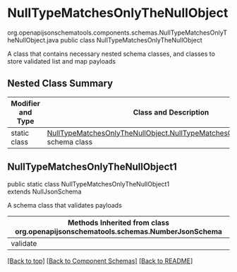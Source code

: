 # NullTypeMatchesOnlyTheNullObject
org.openapijsonschematools.components.schemas.NullTypeMatchesOnlyTheNullObject.java
public class NullTypeMatchesOnlyTheNullObject

A class that contains necessary nested schema classes, and classes to store validated list and map payloads

## Nested Class Summary
| Modifier and Type | Class and Description |
| ----------------- | ---------------------- |
| static class | [NullTypeMatchesOnlyTheNullObject.NullTypeMatchesOnlyTheNullObject1](#nulltypematchesonlythenullobject1)<br> schema class |

## NullTypeMatchesOnlyTheNullObject1
public static class NullTypeMatchesOnlyTheNullObject1<br>
extends NullJsonSchema

A schema class that validates payloads

| Methods Inherited from class org.openapijsonschematools.schemas.NumberJsonSchema |
| ------------------------------------------------------------------ |
| validate                                                           |

[[Back to top]](#top) [[Back to Component Schemas]](../../../README.md#Component-Schemas) [[Back to README]](../../../README.md)
